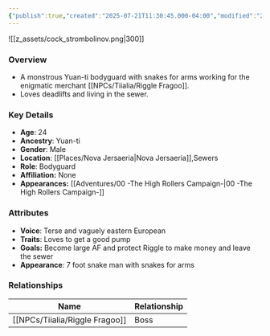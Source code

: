 ```yaml
---
{"publish":true,"created":"2025-07-21T11:30:45.000-04:00","modified":"2025-10-03T10:16:37.630-04:00","published":"2025-10-03T10:16:37.630-04:00","cssclasses":"","Age":"24","Ancestry":["Yuan-ti"],"Gender":"Male","Location":["[[Nova Jersaeria]]","Sewers"],"Role":["Bodyguard"],"Affiliation":["None"],"Appearances":["[[00 -The High Rollers Campaign-]]"]}
---
```



![[z_assets/cock_strombolinov.png|300]]

### Overview
- A monstrous Yuan-ti bodyguard with snakes for arms working for the enigmatic merchant [[NPCs/Tiialia/Riggle Fragoo]]. 
- Loves deadlifts and living in the sewer.

### Key Details
- **Age**: 24
- **Ancestry**: Yuan-ti
- **Gender**: Male
- **Location**: [[Places/Nova Jersaeria\|Nova Jersaeria]],Sewers
- **Role**: Bodyguard
- **Affiliation:** None
- **Appearances:** [[Adventures/00 -The High Rollers Campaign-\|00 -The High Rollers Campaign-]]

### Attributes
- **Voice**: Terse and vaguely eastern European
- **Traits**: Loves to get a good pump
- **Goals:** Become large AF and protect Riggle to make money and leave the sewer
- **Appearance**: 7 foot snake man with snakes for arms

### Relationships

| Name              | Relationship |
| ----------------- | ------------ |
| [[NPCs/Tiialia/Riggle Fragoo]] | Boss         |
